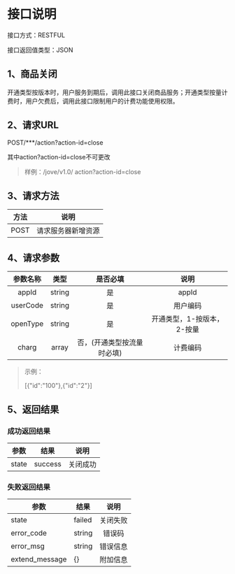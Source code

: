 # 接口说明

接口方式：RESTFUL

接口返回值类型：JSON

## 1、商品关闭

开通类型按版本时，用户服务到期后，调用此接口关闭商品服务；开通类型按量计费时，用户欠费后，调用此接口限制用户的计费功能使用权限。



## 2、请求URL

POST/***/action?action-id=close

其中action?action-id=close不可更改

> 样例：/jove/v1.0/ action?action-id=close

## 3、请求方法

| 方法 | 说明               |
| ---- | ------------------ |
| POST | 请求服务器新增资源 |

## 4、请求参数

| 参数名称 |  类型  |          是否必填          |            说明            |
| :------: | :----: | :------------------------: | :------------------------: |
|  appId   | string |             是             |           appId            |
| userCode | string |             是             |          用户编码          |
| openType | string |             是             | 开通类型，1-按版本，2-按量 |
|  charg   | array  | 否，(开通类型按流量时必填) |          计费编码          |

> 示例：
>
> [{"id":"100"},{"id":"2"}]

## 5、返回结果

### 成功返回结果

| 参数  |  结果   |   说明   |
| :---: | :-----: | :------: |
| state | success | 关闭成功 |

### 失败返回结果

| 参数           | 结果   |   说明   |
| -------------- | ------ | :------: |
| state          | failed | 关闭失败 |
| error_code     | string |  错误码  |
| error_msg      | string | 错误信息 |
| extend_message | {}     | 附加信息 |

